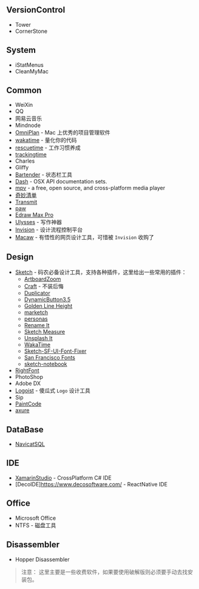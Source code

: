 ## VersionControl
- Tower
- CornerStone

## System
- iStatMenus
- CleanMyMac

## Common
- WeiXin
- QQ
- 网易云音乐
- Mindnode
- [OmniPlan](https://www.omnigroup.com/omniplan) - Mac 上优秀的项目管理软件
- [wakatime](https://wakatime.com/) - 量化你的代码
- [rescuetime](https://www.rescuetime.com/) - 工作习惯养成
- [trackingtime](https://trackingtime.co/)
- Charles
- Gliffy
- [Bartender](https://www.macbartender.com) - 状态栏工具
- [Dash](https://kapeli.com/dash) - OSX API documentation sets.
- [mpv](https://mpv.io) - a free, open source, and cross-platform media player
- [奇妙清单](https://www.wunderlist.com)
- [Transmit](https://panic.com/transmit/)
- [paw](https://paw.cloud/)
- [Edraw Max Pro](https://www.edrawsoft.com)
- [Ulysses](https://ulyssesapp.com/) - 写作神器
- [Invision](https://www.invisionapp.com/) - 设计流程控制平台
- [Macaw](http://macaw.co/) - 有悟性的网页设计工具，可惜被 `Invision` 收购了

## Design
- [Sketch](https://www.sketchapp.com/) - 码农必备设计工具，支持各种插件，这里给出一些常用的插件：
  + [ArtboardZoom](https://github.com/arkkimaagi/artboardzoom)
  + [Craft](https://www.invisionapp.com/craft) - 不装后悔
  + [Duplicator](https://github.com/turbobabr/duplicator)
  + [DynamicButton3.5](https://github.com/fuggfuggfugg/sketch-dynamic-button-3.5)
  + [Golden Line Height](https://github.com/lorenzwoehr/golden-ratio-line-height-sketch-plugin)
  + [marketch](http://tudou527.github.io/marketch/)
  + [personas](https://github.com/nolastan/sketch-personas)
  + [Rename It](https://github.com/rodi01/renameit)
  + [Sketch Measure](https://github.com/utom/sketch-measure)
  + [Unsplash It](https://github.com/fhuel/unsplash-it-sketch)
  + [WakaTime](https://github.com/wakatime/sketch-wakatime)
  + [Sketch-SF-UI-Font-Fixer](https://github.com/kylehickinson/Sketch-SF-UI-Font-Fixer)
  + [San Francisco Fonts](https://developer.apple.com/fonts/)
  + [sketch-notebook](http://marcosvid.al/sketch-notebook/)
- [RightFont](https://rightfontapp.com/)
- PhotoShop
- Adobe DX
- [Logoist](http://www.syniumsoftware.com/logoist) - 傻瓜式 `Logo` 设计工具
- Sip
- [PaintCode](https://www.paintcodeapp.com/)
- [axure](http://www.axure.com/)

## DataBase
- [NavicatSQL](https://www.navicat.com)

## IDE
- [XamarinStudio](https://www.xamarin.com/download) - CrossPlatform C# IDE
- [DecoIDE]https://www.decosoftware.com/ -  ReactNative IDE

## Office
- Microsoft Office
- NTFS - 磁盘工具

## Disassembler
- Hopper Disassembler

> 注意：
  这里主要是一些收费软件，如果要使用破解版则必须要手动去找安装包。
